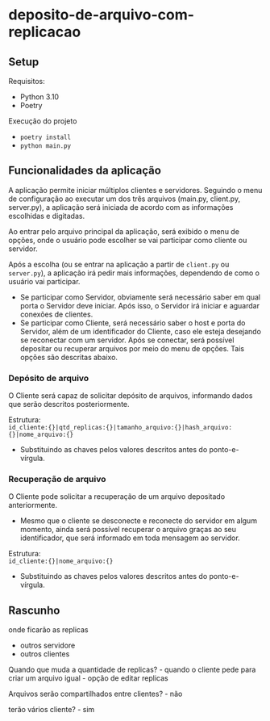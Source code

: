 # deposito-de-arquivo-com-replicacao

## Setup
Requisitos:
- Python 3.10
- Poetry

Execução do projeto
- `poetry install`
- `python main.py`

## Funcionalidades da aplicação
A aplicação permite iniciar múltiplos clientes e servidores.
Seguindo o menu de configuração ao executar um dos três arquivos (main.py, client.py, server.py),
a aplicação será iniciada de acordo com as informações escolhidas e digitadas.

Ao entrar pelo arquivo principal da aplicação, será exibido o menu de opções, onde o usuário pode escolher se vai participar como cliente ou servidor.

Após a escolha (ou se entrar na aplicação a partir de `client.py` ou `server.py`), a aplicação irá pedir mais informações, dependendo de como o usuário vai participar.
- Se participar como Servidor, obviamente será necessário saber em qual porta o Servidor deve iniciar. Após isso, o Servidor irá iniciar e aguardar conexões de clientes.
- Se participar como Cliente, será necessário saber o host e porta do Servidor, além de um identificador do Cliente, caso ele esteja desejando se reconectar com um servidor. Após se conectar, será possível depositar ou recuperar arquivos por meio do menu de opções. Tais opções são descritas abaixo.

### Depósito de arquivo
O Cliente será capaz de solicitar depósito de arquivos, informando dados que serão descritos posteriormente.

Estrutura:  
`id_cliente:{}|qtd_replicas:{}|tamanho_arquivo:{}|hash_arquivo:{}|nome_arquivo:{}`
 - Substituindo as chaves pelos valores descritos antes do ponto-e-vírgula.

### Recuperação de arquivo
O Cliente pode solicitar a recuperação de um arquivo depositado anteriormente.
- Mesmo que o cliente se desconecte e reconecte do servidor em algum momento,
ainda será possível recuperar o arquivo graças ao seu identificador,
que será informado em toda mensagem ao servidor.

Estrutura:  
`id_cliente:{}|nome_arquivo:{}`
 - Substituindo as chaves pelos valores descritos antes do ponto-e-vírgula.

## Rascunho
onde ficarão as replicas
 - outros servidore
 - outros clientes

Quando que muda a quantidade de replicas?
    - quando o cliente pede para criar um arquivo igual
    - opção de editar replicas

Arquivos serão compartilhados entre clientes?
    - não

terão vários cliente?
    - sim


